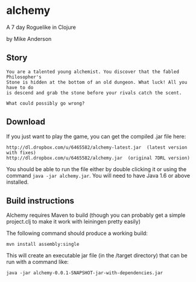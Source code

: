 alchemy
=======

A 7 day Roguelike in Clojure

by Mike Anderson

## Story

    You are a talented young alchemist. You discover that the fabled Philosopher's 
    Stone is hidden at the bottom of an old dungeon. What luck! All you have to do 
    is descend and grab the stone before your rivals catch the scent. 
    
    What could possibly go wrong?
    
## Download

If you just want to play the game, you can get the compiled .jar file here:

    http://dl.dropbox.com/u/6465582/alchemy-latest.jar  (latest version with fixes)
    http://dl.dropbox.com/u/6465582/alchemy.jar  (original 7DRL version)
    
You should be able to run the file either by double clicking it or using the command `java -jar alchemy.jar`. You will need to have Java 1.6 or above installed.

## Build instructions

Alchemy requires Maven to build (though you can probably get a simple project.clj to make it work with leiningen pretty easily)

The following command should produce a working build:

    mvn install assembly:single

This will create an executable jar file (in the /target directory) that can be run with a command like:

    java -jar alchemy-0.0.1-SNAPSHOT-jar-with-dependencies.jar
